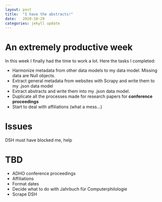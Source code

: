 ```yaml
---
layout: post
title:  "I have the abstracts!"
date:   2020-10-29 
categories: jekyll update
---
```

# An extremely productive week
In this week I finally had the time to work a lot. Here the tasks I completed: 
- Harmonize metadata from other data models to my data model. Missing data are Null objects.
- Extract general metadata from websites with Scrapy and write them to my .json data model
- Extract abstracts and write them into my .json data model. 
- Duplicate all the processes made for research papers for **conference proceedings**
- Start to deal with affiliations (what a mess...)

# Issues
DSH must have blocked me, help 

# TBD
- ADHO conference proceedings
- Affiliations
- Format dates
- Decide what to do with Jahrbuch für Computerphilologie
- Scrape DSH 





 